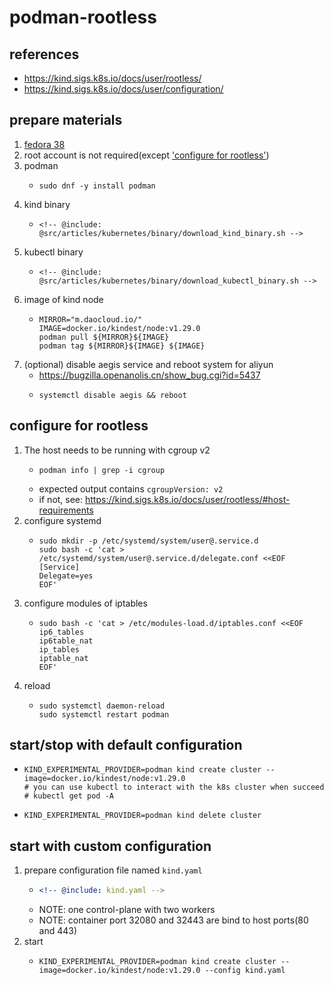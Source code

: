 # podman-rootless

## references

* https://kind.sigs.k8s.io/docs/user/rootless/
* https://kind.sigs.k8s.io/docs/user/configuration/

## prepare materials

1. [fedora 38](#) <!-- TODO installation doc in linux category -->
2. root account is not required(except ['configure for rootless'](#configure-for-rootless))
3. podman
    * ```shell
      sudo dnf -y install podman
      ```
4. kind binary
    * ```shell
      <!-- @include: @src/articles/kubernetes/binary/download_kind_binary.sh -->
      ```
5. kubectl binary
    * ```shell
      <!-- @include: @src/articles/kubernetes/binary/download_kubectl_binary.sh -->
      ```
6. image of kind node
    * ```shell
      MIRROR="m.daocloud.io/"
      IMAGE=docker.io/kindest/node:v1.29.0
      podman pull ${MIRROR}${IMAGE}
      podman tag ${MIRROR}${IMAGE} ${IMAGE}
      ```
7. (optional) disable aegis service and reboot system for aliyun
    * https://bugzilla.openanolis.cn/show_bug.cgi?id=5437
    * ```shell
      systemctl disable aegis && reboot
      ```

## configure for rootless
1. The host needs to be running with cgroup v2
    * ```shell
      podman info | grep -i cgroup
      ```
    * expected output contains `cgroupVersion: v2`
    * if not, see: https://kind.sigs.k8s.io/docs/user/rootless/#host-requirements
2. configure systemd
    * ```shell
      sudo mkdir -p /etc/systemd/system/user@.service.d
      sudo bash -c 'cat > /etc/systemd/system/user@.service.d/delegate.conf <<EOF
      [Service]
      Delegate=yes
      EOF'
      ```
3. configure modules of iptables
    * ```shell
      sudo bash -c 'cat > /etc/modules-load.d/iptables.conf <<EOF
      ip6_tables
      ip6table_nat
      ip_tables
      iptable_nat
      EOF'
      ```
4. reload
    * ```shell
      sudo systemctl daemon-reload
      sudo systemctl restart podman
      ```

## start/stop with default configuration

* ```shell
  KIND_EXPERIMENTAL_PROVIDER=podman kind create cluster --image=docker.io/kindest/node:v1.29.0
  # you can use kubectl to interact with the k8s cluster when succeed
  # kubectl get pod -A
  ```
* ```shell
  KIND_EXPERIMENTAL_PROVIDER=podman kind delete cluster
  ```

## start with custom configuration
1. prepare configuration file named `kind.yaml`
    * ```yaml
      <!-- @include: kind.yaml -->
      ```
    * NOTE: one control-plane with two workers
    * NOTE: container port 32080 and 32443 are bind to host ports(80 and 443)
2. start
    * ```shell
      KIND_EXPERIMENTAL_PROVIDER=podman kind create cluster --image=docker.io/kindest/node:v1.29.0 --config kind.yaml
      ```
